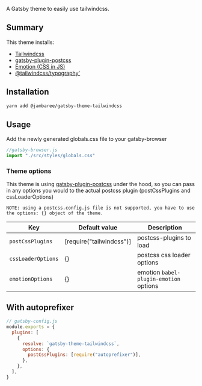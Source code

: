 A Gatsby theme to easily use tailwindcss.

## Summary

This theme installs:

- [Tailwindcss](https://tailwindcss.com)
- [gatsby-plugin-postcss](https://www.gatsbyjs.org/packages/gatsby-plugin-postcss/)
- [Emotion (CSS in JS)](https://emotion.sh)
- [@tailwindcss/typography'](https://tailwindcss.com/docs/typography-plugin)

## Installation

```sh
yarn add @jambaree/gatsby-theme-tailwindcss
```

## Usage

Add the newly generated globals.css file to your gatsby-browser

```js
//gatsby-browser.js
import "./src/styles/globals.css"
```

### Theme options

This theme is using [gatsby-plugin-postcss](https://www.gatsbyjs.org/packages/gatsby-plugin-postcss/) under the hood, so you can pass in any options you would to the actual postcss plugin (postCssPlugins and cssLoaderOptions)

    NOTE: using a postcss.config.js file is not supported, you have to use the options: {} object of the theme.

| Key                | Default value            | Description                            |
| ------------------ | ------------------------ | -------------------------------------- |
| `postCssPlugins`   | [require("tailwindcss")] | postcss-plugins to load                |
| `cssLoaderOptions` | {}                       | postcss css loader options             |
| `emotionOptions`   | {}                       | emotion `babel-plugin-emotion` options |

## With autoprefixer

```js
// gatsby-config.js
module.exports = {
  plugins: [
    {
      resolve: `gatsby-theme-tailwindcss`,
      options: {
        postCssPlugins: [require("autoprefixer")],
      },
    },
  ],
}
```
